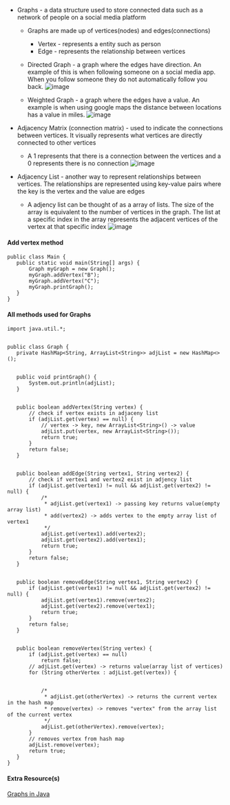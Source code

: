 * Graphs - a data structure used to store connected data such as a network of people on a social media platform  
     - Graphs are made up of vertices(nodes) and edges(connections)
        - Vertex - represents a entity such as person
        - Edge - represents the relationship between vertices

   - Directed Graph - a graph where the edges have direction. An example of this is when following someone on a social media app. When you follow someone they do not automatically follow you back.
      ![image](https://user-images.githubusercontent.com/69539559/230697668-5125241f-3217-49b4-8495-4ef5cc8dd934.png)
      
   - Weighted Graph - a graph where the edges have a value. An example is when using google maps the distance between locations has a value in miles.
      ![image](https://user-images.githubusercontent.com/69539559/230697744-3dbf192f-60f2-46dc-868b-d3b8d29d7d4d.png)


* Adjacency Matrix (connection matrix) - used to indicate the connections between vertices. It visually represents what vertices are directly connected to other vertices  
  - A 1 represents that there is a connection between the vertices and a 0 represents there is no connection
![image](https://user-images.githubusercontent.com/69539559/227812030-3ee5d942-8221-419f-a9e5-c0066eb475a6.png)  


* Adjacency List - another way to represent relationships between vertices. The relationships are represented using key-value pairs where the key is the vertex and the value are edges  
  - A adjency list can be thought of as a array of lists. The size of the array is equivalent to the number of vertices in the graph. The list at a specific index in the array represents the adjacent vertices of the vertex at that specific index
![image](https://user-images.githubusercontent.com/69539559/227812049-39dfb0e3-377f-4d97-b1d0-e1b5fcf4e0bf.png)   

#### Add vertex method
```
public class Main {
   public static void main(String[] args) {
       Graph myGraph = new Graph();
       myGraph.addVertex("B");
       myGraph.addVertex("C");
       myGraph.printGraph();
   }
}
```


#### All methods used for Graphs
```
import java.util.*;


public class Graph {
   private HashMap<String, ArrayList<String>> adjList = new HashMap<>();


   public void printGraph() {
       System.out.println(adjList);
   }


   public boolean addVertex(String vertex) {
       // check if vertex exists in adjaceny list
       if (adjList.get(vertex) == null) {
           // vertex -> key, new ArrayList<String>() -> value
           adjList.put(vertex, new ArrayList<String>());
           return true;
       }
       return false;
   }


   public boolean addEdge(String vertex1, String vertex2) {
       // check if vertex1 and vertex2 exist in adjency list
       if (adjList.get(vertex1) != null && adjList.get(vertex2) != null) {
           /*
            * adjList.get(vertex1) -> passing key returns value(empty array list)
            * add(vertex2) -> adds vertex to the empty array list of vertex1
            */
           adjList.get(vertex1).add(vertex2);
           adjList.get(vertex2).add(vertex1);
           return true;
       }
       return false;
   }


   public boolean removeEdge(String vertex1, String vertex2) {
       if (adjList.get(vertex1) != null && adjList.get(vertex2) != null) {
           adjList.get(vertex1).remove(vertex2);
           adjList.get(vertex2).remove(vertex1);
           return true;
       }
       return false;
   }


   public boolean removeVertex(String vertex) {
       if (adjList.get(vertex) == null)
           return false;
       // adjList.get(vertex) -> returns value(array list of vertices)
       for (String otherVertex : adjList.get(vertex)) {


           /*
            * adjList.get(otherVertex) -> returns the current vertex in the hash map
            * remove(vertex) -> removes "vertex" from the array list of the current vertex
            */
           adjList.get(otherVertex).remove(vertex);
       }
       // removes vertex from hash map
       adjList.remove(vertex);
       return true;
   }
}
```

#### Extra Resource(s)
[Graphs in Java](https://www.baeldung.com/java-graphs)
